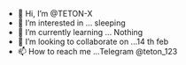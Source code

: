 - 👋 Hi, I’m @TETON-X
- 👀 I’m interested in ... sleeping
- 🌱 I’m currently learning ... Nothing
- 💞️ I’m looking to collaborate on ...14 th feb
- 📫 How to reach me ...Telegram @teton_123

<!---
TETON-X/TETON-X is a ✨ special ✨ repository because its `README.md` (this file) appears on your GitHub profile.
You can click the Preview link to take a look at your changes.
--->

